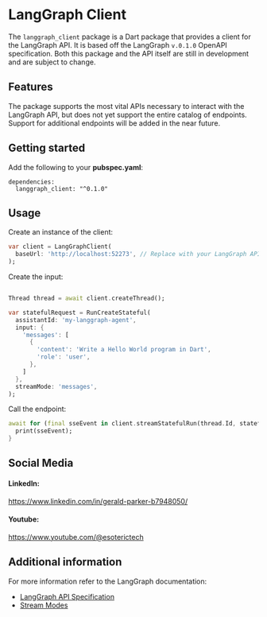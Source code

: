 # LangGraph Client

The `langgraph_client` package is a Dart package that provides a client for the LangGraph API. It is based off the LangGraph `v.0.1.0` OpenAPI specification.
Both this package and the API itself are still in development and are subject to change.

## Features

The package supports the most vital APIs necessary to interact with the LangGraph API, but does not yet support the entire catalog of endpoints. Support for additional endpoints will be added in the near future.

## Getting started

Add the following to your **pubspec.yaml**:

```
dependencies:
  langgraph_client: "^0.1.0"
```

## Usage

Create an instance of the client:

```dart
var client = LangGraphClient(
  baseUrl: 'http://localhost:52273', // Replace with your LangGraph API URL
);
```

Create the input:

```dart

Thread thread = await client.createThread();

var statefulRequest = RunCreateStateful(
  assistantId: 'my-langgraph-agent',
  input: {
    'messages': [
      {
        'content': 'Write a Hello World program in Dart',
        'role': 'user',
      },
    ]
  },
  streamMode: 'messages',
);

```

Call the endpoint:

```dart
await for (final sseEvent in client.streamStatefulRun(thread.Id, statefulRequest)) {
  print(sseEvent);
}
```

## Social Media

#### LinkedIn:
https://www.linkedin.com/in/gerald-parker-b7948050/


#### Youtube:
https://www.youtube.com/@esoterictech

## Additional information

For more information refer to the LangGraph documentation:
- [LangGraph API Specification](https://langchain-ai.github.io/langgraph/cloud/reference/api/api_ref.html)
- [Stream Modes](https://langchain-ai.github.io/langgraph/concepts/streaming/)
